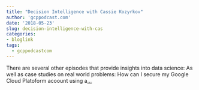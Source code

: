 ```yaml
---
title: "Decision Intelligence with Cassie Kozyrkov"
author: 'gcppodcast.com'
date: '2018-05-23'
slug: decision-intelligence-with-cas
categories:
- bloglink
tags:
  - gcppodcastcom
---
```


There are several other episodes that provide insights into data science: As well as case studies on real world problems: How can I secure my Google Cloud Platoform acoount using a[... <i class="fas fa-external-link-alt"></i>](https://www.gcppodcast.com/post/episode-128-decision-intelligence-with-cassie-kozyrkov/)

